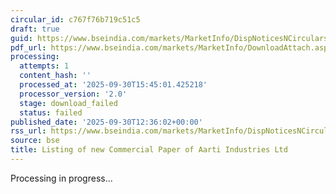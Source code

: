 ```yaml
---
circular_id: c767f76b719c51c5
draft: true
guid: https://www.bseindia.com/markets/MarketInfo/DispNoticesNCirculars.aspx?Noticeid={2AA9E009-F59C-4941-AFB5-EECF72C55164}&noticeno=20250930-52&dt=09/30/2025&icount=52&totcount=104&flag=0
pdf_url: https://www.bseindia.com/markets/MarketInfo/DownloadAttach.aspx?id=20250930-52&attachedId=
processing:
  attempts: 1
  content_hash: ''
  processed_at: '2025-09-30T15:45:01.425218'
  processor_version: '2.0'
  stage: download_failed
  status: failed
published_date: '2025-09-30T12:36:02+00:00'
rss_url: https://www.bseindia.com/markets/MarketInfo/DispNoticesNCirculars.aspx?Noticeid={2AA9E009-F59C-4941-AFB5-EECF72C55164}&noticeno=20250930-52&dt=09/30/2025&icount=52&totcount=104&flag=0
source: bse
title: Listing of new Commercial Paper of Aarti Industries Ltd
---
```


Processing in progress...